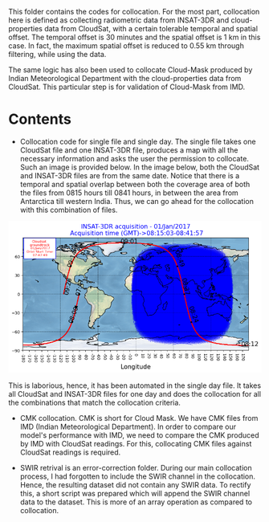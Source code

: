 This folder contains the codes for collocation. For the most part, collocation here is defined as collecting radiometric data from INSAT-3DR and cloud-properties data from CloudSat, with a certain tolerable
temporal and spatial offset. The temporal offset is 30 minutes and the spatial offset is 1 km in this case. In fact, the maximum spatial offset is reduced to 0.55 km through filtering, while using
the data. 

The same logic has also been used to collocate Cloud-Mask produced by Indian Meteorological Department with the cloud-properties data from CloudSat. This particular step is for validation of Cloud-Mask from IMD.

# Contents

- Collocation code for single file and single day. The single file takes one CloudSat file and one INSAT-3DR file, produces a map with all the necessary information and asks the user the permission to collocate. Such an image is provided below. In the image below, both the CloudSat and INSAT-3DR files are from the same date. Notice that there is a temporal and spatial overlap between both the coverage area of both the files from 0815 hours till 0841 hours, in between the area from Antarctica till western India. Thus, we can go ahead for the collocation with this combination of files.

<p align= "center">
  <img src="../cloudsatorbit/Actual photo used in collocation INSAT cloudsat combined.png" alt="">
</p>

  
This is laborious, hence, it has been automated in the single day file. It takes all CloudSat and INSAT-3DR files for one day and does the collocation for all the combinations that match the collocation criteria.

- CMK collocation. CMK is short for Cloud Mask. We have CMK files from IMD (Indian Meteorological Department). In order to compare our model's performance with IMD, we need to compare the CMK produced by IMD with CloudSat readings.
For this, collocating CMK files against CloudSat readings is required.

- SWIR retrival is an error-correction folder. During our main collocation process, I had forgotten to include the SWIR channel in the collocation. Hence, the resulting dataset did not contain
  any SWIR data. To rectify this, a short script was prepared which will append the SWIR channel data to the dataset. This is more of an array operation as compared to collocation.
